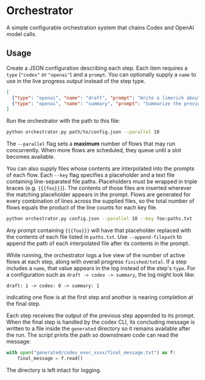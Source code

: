 # Orchestrator

A simple configurable orchestration system that chains Codex and OpenAI model calls.

## Usage

Create a JSON configuration describing each step. Each item requires a `type`
(`"codex"` or `"openai"`) and a `prompt`. You can optionally supply a
`name` to use in the live progress output instead of the step type.

```json
[
  {"type": "openai", "name": "draft", "prompt": "Write a limerick about orchestration."},
  {"type": "openai", "name": "summary", "prompt": "Summarize the previous output."}
]
```

Run the orchestrator with the path to this file:

```bash
python orchestrator.py path/to/config.json --parallel 10
```

The `--parallel` flag sets a **maximum** number of flows that may run
concurrently. When more flows are scheduled, they queue until a slot becomes
available.

You can also supply files whose contents are interpolated into the prompts of
each flow. Each `--key` flag specifies a placeholder and a text file containing
line-separated file paths. Placeholders must be wrapped in triple braces (e.g.
`{{{foo}}}`). The contents of those files are inserted wherever the matching
placeholder appears in the prompt. Flows are generated for every combination of
lines across the supplied files, so the total number of flows equals the
product of the line counts for each key file.

```bash
python orchestrator.py config.json --parallel 10 --key foo:paths.txt
```

Any prompt containing `{{{foo}}}` will have that placeholder replaced with the
contents of each file listed in `paths.txt`. Use `--append-filepath` to append
the path of each interpolated file after its contents in the prompt.

While running, the orchestrator logs a live view of the number of active flows at
each step, along with overall progress `finished/total`. If a step includes a
`name`, that value appears in the log instead of the step's `type`. For a
configuration such as `draft -> codex -> summary`, the log might look like:

```
draft: 1 -> codex: 0 -> summary: 1
```

indicating one flow is at the first step and another is nearing completion at
the final step.

Each step receives the output of the previous step appended to its prompt. When
the final step is handled by the codex CLI, its concluding message is written to
a file inside the `generated` directory so it remains available after the run.
The script prints the path so downstream code can read the message:

```python
with open("generated/codex_exec_xxxx/final_message.txt") as f:
    final_message = f.read()
```

The directory is left intact for logging.

